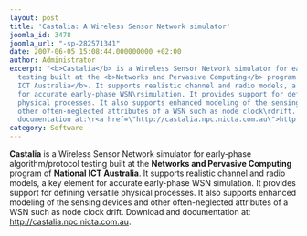 ```yaml
---
layout: post
title: 'Castalia: A Wireless Sensor Network simulator'
joomla_id: 3478
joomla_url: "-sp-282571341"
date: 2007-06-05 15:08:44.000000000 +02:00
author: Administrator
excerpt: "<b>Castalia</b> is a Wireless Sensor Network simulator for early-phase algorithm/protocol
  testing built at the <b>Networks and Pervasive Computing</b> program of <b>National
  ICT Australia</b>. It supports realistic channel and radio models, a key element
  for accurate early-phase WSN\rsimulation. It provides support for defining versatile
  physical processes. It also supports enhanced modeling of the sensing devices and
  other often-neglected attributes of a WSN such as node clock\rdrift. Download and
  documentation at:\r<a href=\"http://castalia.npc.nicta.com.au\">http://castalia.npc.nicta.com.au</a>."
category: Software
---
```

<b>Castalia</b> is a Wireless Sensor Network simulator for early-phase algorithm/protocol testing built at the <b>Networks and Pervasive Computing</b> program of <b>National ICT Australia</b>. It supports realistic channel and radio models, a key element for accurate early-phase WSNsimulation. It provides support for defining versatile physical processes. It also supports enhanced modeling of the sensing devices and other often-neglected attributes of a WSN such as node clockdrift. Download and documentation at:<a href="http://castalia.npc.nicta.com.au">http://castalia.npc.nicta.com.au</a>.
